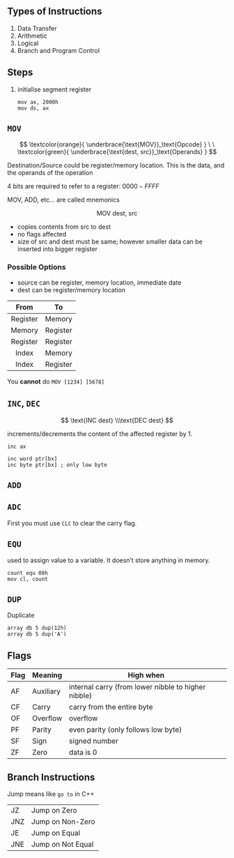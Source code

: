 ##  Types of Instructions

1. Data Transfer
2. Arithmetic
3. Logical
4. Branch and Program Control

## Steps

1. initialise segment register

   ```assembly
   mov ax, 2000h
   mov ds, ax
   ```

## `MOV`

$$
\textcolor{orange}{
\underbrace{\text{MOV}}_\text{Opcode}
}
\ \
\textcolor{green}{
\underbrace{\text{dest, src}}_\text{Operands}
}
$$

Destination/Source could be register/memory location. This is the data, and the operands of the operation

4 bits are required to refer to a register: $0000-FFFF$

MOV, ADD, etc… are called mnemonics

$$
\text{MOV dest, src}
$$

- copies contents from src to dest
- no flags affected
- size of src and dest must be same; however smaller data can be inserted into bigger register

### Possible Options

- source can be register, memory location, immediate date
- dest can be register/memory location

|   From   |    To    |
| :------: | :------: |
| Register |  Memory  |
|  Memory  | Register |
| Register | Register |
|  Index   |  Memory  |
|  Index   | Register |

You **cannot** do `MOV [1234] [5678]`

## `INC`, `DEC`

$$
\text{INC dest} \\\text{DEC dest}
$$

increments/decrements the content of the affected register by 1.

```assembly
inc ax

inc word ptr[bx]
inc byte ptr[bx] ; only low byte
```

## `ADD`

## `ADC`

First you must use `CLC` to clear the carry flag.

## `EQU`

used to assign value to a variable. It doesn’t store anything in memory.

```assembly
count equ 08h
mov cl, count
```

## `DUP`

Duplicate

```assembly
array db 5 dup(12h)
array db 5 dup('A')
```

## Flags

| Flag | Meaning   | High when                                           |
| ---- | --------- | --------------------------------------------------- |
| AF   | Auxiliary | internal carry (from lower nibble to higher nibble) |
| CF   | Carry     | carry from the entire byte                          |
| OF   | Overflow  | overflow                                            |
| PF   | Parity    | even parity (only follows low byte)                 |
| SF   | Sign      | signed number                                       |
| ZF   | Zero      | data is 0                                           |

## Branch Instructions

Jump means like `go to` in C++

|      |                   |
| ---- | ----------------- |
| JZ   | Jump on Zero      |
| JNZ  | Jump on Non-Zero  |
| JE   | Jump on Equal     |
| JNE  | Jump on Not Equal |

